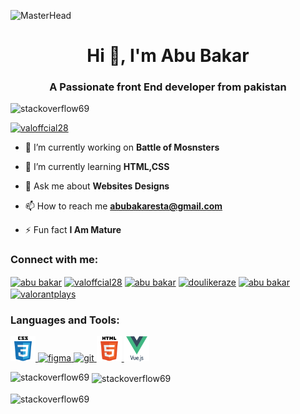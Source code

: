![MasterHead](https://repository-images.githubusercontent.com/588181932/e36ec678-7984-4cdd-8e4c-a3932772ff8e)
<h1 align="center">Hi 👋, I'm Abu Bakar</h1>
<h3 align="center">A Passionate front End developer from pakistan</h3>
  <img  align="right" width="400" src="https://cdn.dribbble.com/users/1162077/screenshots/3848914/programmer.gif" alt="">

<p align="left"> <img src="https://komarev.com/ghpvc/?username=stackoverflow69&label=Profile%20views&color=0e75b6&style=flat" alt="stackoverflow69" /> </p>

<p align="left"> <a href="https://twitter.com/valoffcial28" target="blank"><img src="https://img.shields.io/twitter/follow/valoffcial28?logo=twitter&style=for-the-badge" alt="valoffcial28" /></a> </p>

- 🔭 I’m currently working on **Battle of Mosnsters**

- 🌱 I’m currently learning **HTML,CSS**

- 💬 Ask me about **Websites Designs**

- 📫 How to reach me **abubakaresta@gmail.com**

- ⚡ Fun fact **I Am Mature**

<h3 align="left">Connect with me:</h3>
<p align="left">
<a href="https://codepen.io/abu bakar" target="blank"><img align="center" src="https://raw.githubusercontent.com/rahuldkjain/github-profile-readme-generator/master/src/images/icons/Social/codepen.svg" alt="abu bakar" height="30" width="40" /></a>
<a href="https://twitter.com/valoffcial28" target="blank"><img align="center" src="https://raw.githubusercontent.com/rahuldkjain/github-profile-readme-generator/master/src/images/icons/Social/twitter.svg" alt="valoffcial28" height="30" width="40" /></a>
<a href="https://fb.com/abu bakar" target="blank"><img align="center" src="https://raw.githubusercontent.com/rahuldkjain/github-profile-readme-generator/master/src/images/icons/Social/facebook.svg" alt="abu bakar" height="30" width="40" /></a>
<a href="https://instagram.com/doulikeraze" target="blank"><img align="center" src="https://raw.githubusercontent.com/rahuldkjain/github-profile-readme-generator/master/src/images/icons/Social/instagram.svg" alt="doulikeraze" height="30" width="40" /></a>
<a href="https://www.youtube.com/c/abu bakar" target="blank"><img align="center" src="https://raw.githubusercontent.com/rahuldkjain/github-profile-readme-generator/master/src/images/icons/Social/youtube.svg" alt="abu bakar" height="30" width="40" /></a>
<a href="https://discord.gg/valorantplays" target="blank"><img align="center" src="https://raw.githubusercontent.com/rahuldkjain/github-profile-readme-generator/master/src/images/icons/Social/discord.svg" alt="valorantplays" height="30" width="40" /></a>
</p>

<h3 align="left">Languages and Tools:</h3>
<p align="left"> <a href="https://www.w3schools.com/css/" target="_blank" rel="noreferrer"> <img src="https://raw.githubusercontent.com/devicons/devicon/master/icons/css3/css3-original-wordmark.svg" alt="css3" width="40" height="40"/> </a> <a href="https://www.figma.com/" target="_blank" rel="noreferrer"> <img src="https://www.vectorlogo.zone/logos/figma/figma-icon.svg" alt="figma" width="40" height="40"/> </a> <a href="https://git-scm.com/" target="_blank" rel="noreferrer"> <img src="https://www.vectorlogo.zone/logos/git-scm/git-scm-icon.svg" alt="git" width="40" height="40"/> </a> <a href="https://www.w3.org/html/" target="_blank" rel="noreferrer"> <img src="https://raw.githubusercontent.com/devicons/devicon/master/icons/html5/html5-original-wordmark.svg" alt="html5" width="40" height="40"/> </a> <a href="https://vuejs.org/" target="_blank" rel="noreferrer"> <img src="https://raw.githubusercontent.com/devicons/devicon/master/icons/vuejs/vuejs-original-wordmark.svg" alt="vuejs" width="40" height="40"/> </a> </p>

<p><img align="left" src="https://github-readme-stats.vercel.app/api/top-langs?username=stackoverflow69&show_icons=true&locale=en&layout=compact" alt="stackoverflow69" /></p>

<p>&nbsp;<img align="center" src="https://github-readme-stats.vercel.app/api?username=stackoverflow69&show_icons=true&locale=en" alt="stackoverflow69" /></p>

<p><img align="center" src="https://github-readme-streak-stats.herokuapp.com/?user=stackoverflow69&" alt="stackoverflow69" /></p>
